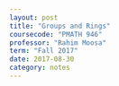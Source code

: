 ```yaml
---
layout: post
title: "Groups and Rings"
coursecode: "PMATH 946"
professor: "Rahim Moosa"
term: "Fall 2017"
date: 2017-08-30
category: notes
---
```

